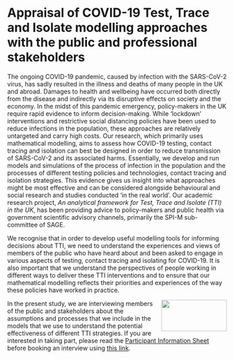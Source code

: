 # Appraisal of COVID-19 Test, Trace and Isolate modelling approaches with the public and professional stakeholders 


The ongoing COVID-19 pandemic, caused by infection with the SARS-CoV-2 virus, has sadly resulted in the illness and deaths of many people in the UK and abroad. Damages to health and wellbeing have occurred both directly from the disease and indirectly via its disruptive effects on society and the economy. In the midst of this pandemic emergency, policy-makers in the UK require rapid evidence to inform decision-making. While ‘lockdown’ interventions and restrictive social distancing policies have been used to reduce infections in the population, these approaches are relatively untargeted and carry high costs. Our research, which primarily uses mathematical modelling, aims to assess how COVID-19 testing, contact tracing and isolation can best be designed in order to reduce transmission of SARS-CoV-2 and its associated harms. Essentially, we develop and run models and simulations of the process of infection in the population and the processes of different testing policies and technologies, contact tracing and isolation strategies. This evidence gives us insight into what approaches might be most effective and can be considered alongside behavioural and social research and studies conducted ‘in the real world’. Our academic research project, *An analytical framework for Test, Trace and Isolate (TTI) in the UK*, has been providing advice to policy-makers and public health via government scientific advisory channels, primarily the SPI-M sub-committee of SAGE. 

We recognise that in order to develop useful modelling tools for informing decisions about TTI, we need to understand the experiences and views of members of the public who have heard about and been asked to engage in various aspects of testing, contact tracing and isolating for COVID-19. It is also important that we understand the perspectives of people working in different ways to deliver these TTI interventions and to ensure that our mathematical modelling reflects their priorities and experiences of the way these policies have worked in practice. 

<img align="right" src="https://user-images.githubusercontent.com/82951871/123474744-53395400-d5f2-11eb-8142-4cd35cac9dbe.jpg" width="150" height="72">

In the present study, we are interviewing members of the public and stakeholders about the assumptions and processes that we include in the models that we use to understand the potential effectiveness of different TTI strategies. If you are interested in taking part, please read the [Participant Information Sheet](https://github.com/test-trace-isolate-interviews/public-recruitment/blob/main/Participant%20Information%20Sheet_Public.docx) before booking an interview using [this link](https://doodle.com/mm/guymarshall1/covid19-ppie).
